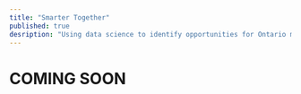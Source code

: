 ```yaml
---
title: "Smarter Together"
published: true
desription: "Using data science to identify opportunities for Ontario municipalities to co-learn and collaborate on Smart City initiatives"
---
```

# **COMING SOON**

